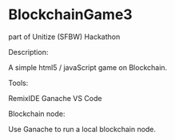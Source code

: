 # BlockchainGame3
part of Unitize (SFBW) Hackathon

Description:

  A simple html5  / javaScript game on Blockchain.

Tools:

  RemixIDE
  Ganache
  VS Code

Blockchain node:

  Use Ganache to run a local blockchain node. 



